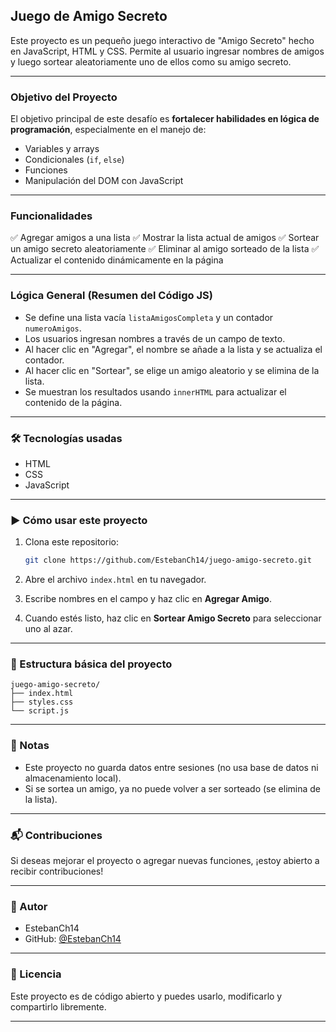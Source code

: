 ## Juego de Amigo Secreto

Este proyecto es un pequeño juego interactivo de "Amigo Secreto" hecho en JavaScript, HTML y CSS. Permite al usuario ingresar nombres de amigos y luego sortear aleatoriamente uno de ellos como su amigo secreto.

---

### Objetivo del Proyecto

El objetivo principal de este desafío es **fortalecer habilidades en lógica de programación**, especialmente en el manejo de:

* Variables y arrays
* Condicionales (`if`, `else`)
* Funciones
* Manipulación del DOM con JavaScript

---

### Funcionalidades

✅ Agregar amigos a una lista
✅ Mostrar la lista actual de amigos
✅ Sortear un amigo secreto aleatoriamente
✅ Eliminar al amigo sorteado de la lista
✅ Actualizar el contenido dinámicamente en la página

---

### Lógica General (Resumen del Código JS)

* Se define una lista vacía `listaAmigosCompleta` y un contador `numeroAmigos`.
* Los usuarios ingresan nombres a través de un campo de texto.
* Al hacer clic en "Agregar", el nombre se añade a la lista y se actualiza el contador.
* Al hacer clic en "Sortear", se elige un amigo aleatorio y se elimina de la lista.
* Se muestran los resultados usando `innerHTML` para actualizar el contenido de la página.

---

### 🛠️ Tecnologías usadas

* HTML
* CSS
* JavaScript

---

### ▶️ Cómo usar este proyecto

1. Clona este repositorio:

   ```bash
   git clone https://github.com/EstebanCh14/juego-amigo-secreto.git
   ```

2. Abre el archivo `index.html` en tu navegador.

3. Escribe nombres en el campo y haz clic en **Agregar Amigo**.

4. Cuando estés listo, haz clic en **Sortear Amigo Secreto** para seleccionar uno al azar.

---

### 📂 Estructura básica del proyecto

```
juego-amigo-secreto/
├── index.html
├── styles.css
└── script.js
```

---

### 📌 Notas

* Este proyecto no guarda datos entre sesiones (no usa base de datos ni almacenamiento local).
* Si se sortea un amigo, ya no puede volver a ser sorteado (se elimina de la lista).

---

### 📬 Contribuciones

Si deseas mejorar el proyecto o agregar nuevas funciones, ¡estoy abierto a recibir contribuciones!

---

### 👤 Autor

* EstebanCh14
* GitHub: [@EstebanCh14](https://github.com/EstebanCh14)

---

### 📝 Licencia

Este proyecto es de código abierto y puedes usarlo, modificarlo y compartirlo libremente.

---

